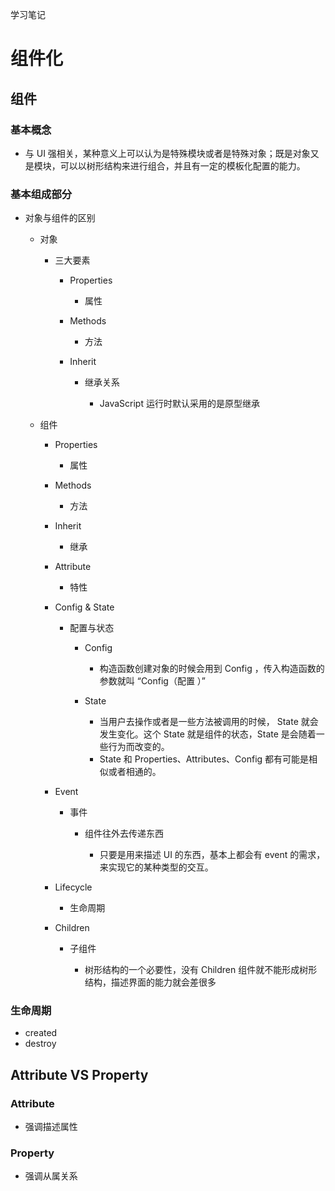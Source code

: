 学习笔记

# 组件化

## 组件

### 基本概念

- 与 UI 强相关，某种意义上可以认为是特殊模块或者是特殊对象；既是对象又是模块，可以以树形结构来进行组合，并且有一定的模板化配置的能力。

### 基本组成部分

- 对象与组件的区别

	- 对象

		- 三大要素

			- Properties

				- 属性

			- Methods

				- 方法

			- Inherit

				- 继承关系

					- JavaScript 运行时默认采用的是原型继承

	- 组件

		- Properties

			- 属性

		- Methods

			- 方法

		- Inherit

			- 继承

		- Attribute

			- 特性

		- Config & State

			- 配置与状态

				- Config

					- 构造函数创建对象的时候会用到 Config ，传入构造函数的参数就叫 “Config（配置 ）”

				- State

					- 当用户去操作或者是一些方法被调用的时候， State 就会发生变化。这个 State 就是组件的状态，State 是会随着一些行为而改变的。
					- State 和 Properties、Attributes、Config 都有可能是相似或者相通的。

		- Event

			- 事件

				- 组件往外去传递东西

					- 只要是用来描述 UI 的东西，基本上都会有 event 的需求，来实现它的某种类型的交互。

		- Lifecycle

			- 生命周期

		- Children

			- 子组件

				- 树形结构的一个必要性，没有 Children 组件就不能形成树形结构，描述界面的能力就会差很多

### 生命周期

- created
- destroy

## Attribute VS Property

### Attribute

- 强调描述属性

### Property

- 强调从属关系

